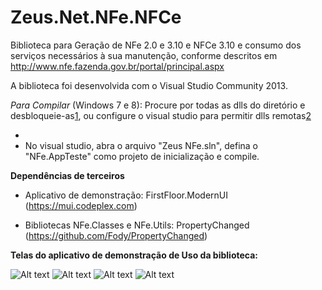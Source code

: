 Zeus.Net.NFe.NFCe
=================

Biblioteca para Geração de NFe 2.0 e 3.10 e NFCe 3.10 e consumo dos serviços necessários à sua manutenção, conforme descritos em http://www.nfe.fazenda.gov.br/portal/principal.aspx

A biblioteca foi desenvolvida com o Visual Studio Community 2013.

*Para Compilar*
(Windows 7 e 8): Procure por todas as dlls do diretório e desbloqueie-as[1], ou configure o visual studio para permitir dlls remotas[2]
- [1]: http://msdn.microsoft.com/en-us/library/ee890038(v=vs.100).aspx
- [2]: http://msdn.microsoft.com/en-us/library/dd409252(v=vs.100).aspx
No visual studio, abra o arquivo "Zeus NFe.sln", defina o "NFe.AppTeste" como projeto de inicialização e compile.

**Dependências de terceiros**
- Aplicativo de demonstração: FirstFloor.ModernUI (https://mui.codeplex.com)

- Bibliotecas NFe.Classes e NFe.Utils: PropertyChanged (https://github.com/Fody/PropertyChanged)

**Telas do aplicativo de demonstração de Uso da biblioteca:**

![Alt text](http://www.zeusautomacao.com.br/zeus/images/git/n1.png "Tela Aplicativo de Demonstração")
![Alt text](http://www.zeusautomacao.com.br/zeus/images/git/n2.png "Tela Aplicativo de Demonstração")
![Alt text](http://www.zeusautomacao.com.br/zeus/images/git/n3.png "Tela Aplicativo de Demonstração")
![Alt text](http://www.zeusautomacao.com.br/zeus/images/git/n4.png "Tela Aplicativo de Demonstração")
